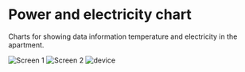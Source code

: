 # Power and electricity chart

Charts for showing data information temperature and electricity in the apartment.

![Screen 1](https://raw.githubusercontent.com/sDLme/dashbord-angular/master/docs/screen_1.jpg)
![Screen 2](https://raw.githubusercontent.com/sDLme/dashbord-angular/master/docs/screen_2.jpg)
![device](https://raw.githubusercontent.com/sDLme/dashbord-angular/master/docs/1585846163003.JPEG)



